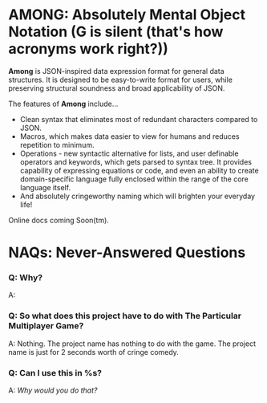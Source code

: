 # AMONG: Absolutely Mental Object Notation (G is silent (that's how acronyms work right?))

**Among** is JSON-inspired data expression format for general data structures. It is designed to be easy-to-write format for users, while preserving structural soundness and broad applicability of JSON.

The features of **Among** include...
* Clean syntax that eliminates most of redundant characters compared to JSON.
* Macros, which makes data easier to view for humans and reduces repetition to minimum.
* Operations - new syntactic alternative for lists, and user definable operators and keywords, which gets parsed to syntax tree. It provides capability of expressing equations or code, and even an ability to create domain-specific language fully enclosed within the range of the core language itself.
* And absolutely cringeworthy naming which will brighten your everyday life!

Online docs coming Soon(tm).

# NAQs: Never-Answered Questions

### Q: Why?

A:

### Q: So what does this project have to do with The Particular Multiplayer Game?

A: Nothing. The project name has nothing to do with the game. The project name is just for 2 seconds worth of cringe comedy.

### Q: Can I use this in %s?

A: _Why would you do that?_